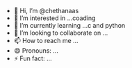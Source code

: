 - 👋 Hi, I’m @chethanaas
- 👀 I’m interested in ...coading
- 🌱 I’m currently learning ...c and python
- 💞️ I’m looking to collaborate on ...
- 📫 How to reach me ...
- 😄 Pronouns: ...
- ⚡ Fun fact: ...

<!---
chethanaas/chethanaas is a ✨ special ✨ repository because its `README.md` (this file) appears on your GitHub profile.
You can click the Preview link to take a look at your changes.
--->
